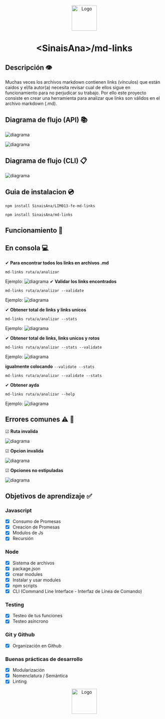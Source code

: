 <br />
<p align="center">
  <a href="https://github.com/SinaisAna/LIM013-fe-md-links/blob/master/README.md">
    <img src="Readme.img/iconMarkdown.jpg" alt="Logo" width="80" height="80">
  </a>
  <h1 align="center">&#60SinaisAna&#62/md-links</h1>
</p>


## Descripción 👁‍
Muchas veces los archivos markdown contienen links (vínculos) que están caídos y el/la autor(a) necesita revisar cual de ellos sigue en funcionamiento para no perjudicar su trabajo. Por ello este proyecto consiste en crear una herramienta para analizar que links son válidos en el archivo markdown (.md).

## Diagrama de flujo (API) 📚

![diagrama](Readme.img/diagramaflujoparte1(API).png)

![diagrama](Readme.img/diagramaflujoparte2(API).png)

## Diagrama de flujo (CLI) 📋

![diagrama](Readme.img/Diagramaflujo(CLI).jpg)

## Guia de instalacion 💿

~~~
npm install SinaisAna/LIM013-fe-md-links

npm install SinaisAna/md-links
~~~

## Funcionamiento 🚀

## En consola 💻

✔ **Para encontrar todos los links en archivos .md**

~~~
md-links ruta/a/analizar
~~~
Ejemplo: 
![diagrama](Readme.img/testeo.JPG)
✔ **Validar los links encontrados**
~~~
md-links ruta/a/analizar --validate
~~~
Ejemplo:
![diagrama](Readme.img/testeoValidate.JPG)

✔ **Obtener total de links y links unicos**
~~~
md-links ruta/a/analizar --stats
~~~
Ejemplo:
![diagrama](Readme.img/testeoStast.JPG)

✔ **Obtener total de links, links unicos y rotos**
~~~
md-links ruta/a/analizar --stats --validate
~~~
Ejemplo:
![diagrama](Readme.img/testeoValidateStats.JPG)


**igualmente colocando** `--validate --stats`
~~~
md-links ruta/a/analizar --validate --stats
~~~

✔ **Obtener ayda**
~~~
md-links ruta/a/analizar --help
~~~
Ejemplo:
![diagrama](Readme.img/testeoHelp.JPG)

## Errores comunes ⚠ 📣

☑ **Ruta invalida**

![diagrama](Readme.img/rutaInvalida.JPG)

☑ **Opcion invalida**

![diagrama](Readme.img/opcioninvalida.JPG)

☑ **Opciones no estipuladas**

![diagrama](Readme.img/opciondemas.JPG)

## Objetivos de aprendizaje ✅

### Javascript
- [x] Consumo de Promesas
- [x] Creacion de Promesas
- [x] Modulos de Js
- [x] Recursión

### Node
- [x] Sistema de archivos
- [x] package.json
- [x] crear modules
- [x] Instalar y usar modules
- [x] npm scripts
- [x] CLI (Command Line Interface - Interfaz de Línea de Comando)

### Testing
- [x] Testeo de tus funciones
- [x] Testeo asíncrono

### Git y Github
- [x] Organización en Github

### Buenas prácticas de desarrollo
- [x] Modularización
- [x] Nomenclatura / Semántica
- [x] Linting
<p align="center">
    <img src="Readme.img/cadena.jpg" alt="Logo" width="80" height="80">
</p>